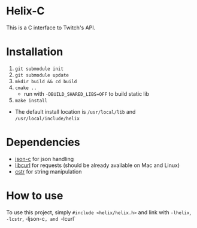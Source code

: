 # Helix-C
This is a C interface to Twitch's API.

# Installation
1. `git submodule init`
2. `git submodule update`
3. `mkdir build && cd build`
4. `cmake ..`
    - run with `-DBUILD_SHARED_LIBS=OFF` to build static lib
5. `make install`

* The default install location is `/usr/local/lib` and `/usr/local/include/helix`

# Dependencies
- [json-c](https://github.com/json-c/json-c) for json handling
- [libcurl](https://curl.se/libcurl/) for requests (should be already available on Mac and Linux)
- [cstr](https://github.com/a-soll/cstr) for string manipulation

# How to use
To use this project, simply `#include <helix/helix.h>` and link with `-lhelix`, `-lcstr`, -ljson-c`, and `-lcurl`
